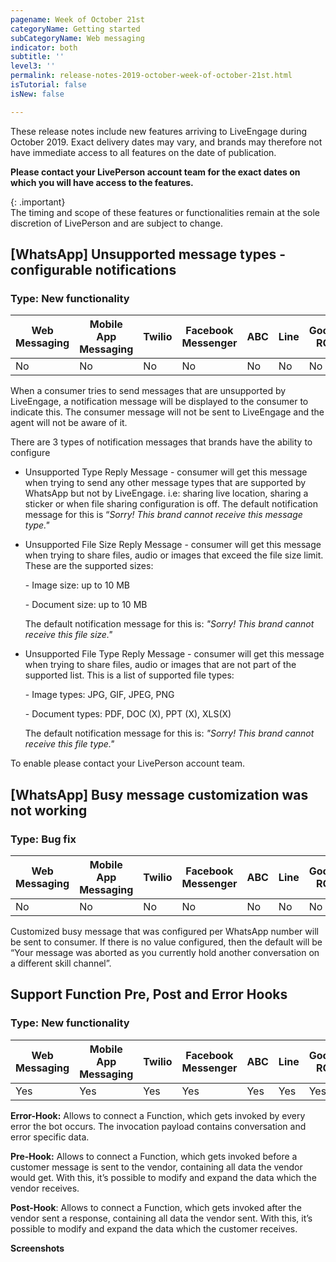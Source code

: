 ```yaml
---
pagename: Week of October 21st
categoryName: Getting started
subCategoryName: Web messaging
indicator: both
subtitle: ''
level3: ''
permalink: release-notes-2019-october-week-of-october-21st.html
isTutorial: false
isNew: false

---
```

These release notes include new features arriving to LiveEngage during October 2019. Exact delivery dates may vary, and brands may therefore not have immediate access to all features on the date of publication.

**Please contact your LivePerson account team for the exact dates on which you will have access to the features.**

{: .important}  
The timing and scope of these features or functionalities remain at the sole discretion of LivePerson and are subject to change.

## \[WhatsApp\] Unsupported message types - configurable notifications

### Type: New functionality

<div class="tablecontainer">

<table class="releasenotes">

<thead>

<tr class="categoryrow">

<th>Web Messaging</th>

<th>Mobile App Messaging</th>

<th>Twilio</th>

<th>Facebook Messenger</th>

<th>ABC</th>

<th>Line</th>

<th>Google RCS</th>

<th>Google My Business</th>

<th>WhatsApp Business</th>

<th>CM</th>

<th>WeChat</th>

<th>Chat</th>

</tr>

</thead>

<tbody>

<tr>

<td>No</td>

<td>No</td>

<td>No</td>

<td>No</td>

<td>No</td>

<td>No</td>

<td>No</td>

<td>No</td>

<td>Yes</td>

<td>No</td>

<td>No</td>

<td>No</td>

</tr>

</tbody>

</table>

</div>

When a consumer tries to send messages that are unsupported by LiveEngage, a notification message will be displayed to the consumer to indicate this. The consumer message will not be sent to LiveEngage and the agent will not be aware of it.

There are 3 types of notification messages that brands have the ability to configure

* Unsupported Type Reply Message - consumer will get this message when trying to send any other message types that are supported by WhatsApp but not by LiveEngage. i.e: sharing live location, sharing a sticker or when file sharing configuration is off.
  The default notification message for this is “_Sorry! This brand cannot receive this message type."_
* Unsupported File Size Reply Message - consumer will get this message when trying to share files, audio or images that exceed the file size limit. These are the supported sizes:

  \- Image size: up to 10 MB

  \- Document size: up to 10 MB

  The default notification message for this is: _"Sorry! This brand cannot receive this file size."_
* Unsupported File Type Reply Message - consumer will get this message when trying to share files, audio or images that are not part of the supported list. This is a list of supported file types:

  \- Image types: JPG, GIF, JPEG, PNG

  \- Document types: PDF, DOC (X), PPT (X), XLS(X)

  The default notification message for this is: _"Sorry! This brand cannot receive this file type."_

To enable please contact your LivePerson account team.

## \[WhatsApp\] Busy message customization was not working

### Type: Bug fix

<div class="tablecontainer">

<table class="releasenotes">

<thead>

<tr class="categoryrow">

<th>Web Messaging</th>

<th>Mobile App Messaging</th>

<th>Twilio</th>

<th>Facebook Messenger</th>

<th>ABC</th>

<th>Line</th>

<th>Google RCS</th>

<th>Google My Business</th>

<th>WhatsApp Business</th>

<th>CM</th>

<th>WeChat</th>

<th>Chat</th>

</tr>

</thead>

<tbody>

<tr>

<td>No</td>

<td>No</td>

<td>No</td>

<td>No</td>

<td>No</td>

<td>No</td>

<td>No</td>

<td>No</td>

<td>Yes</td>

<td>No</td>

<td>No</td>

<td>No</td>

</tr>

</tbody>

</table>

</div>

Customized busy message that was configured per WhatsApp number will be sent to consumer. If there is no value configured, then the default will be “Your message was aborted as you currently hold another conversation on a different skill channel”.

## Support Function Pre, Post and Error Hooks 

### Type: New functionality

<div class="tablecontainer">

<table class="releasenotes">

<thead>

<tr class="categoryrow">

<th>Web Messaging</th>

<th>Mobile App Messaging</th>

<th>Twilio</th>

<th>Facebook Messenger</th>

<th>ABC</th>

<th>Line</th>

<th>Google RCS</th>

<th>Google My Business</th>

<th>WhatsApp Business</th>

<th>CM</th>

<th>WeChat</th>

<th>Chat</th>

</tr>

</thead>

<tbody>

<tr>

<td>Yes</td>

<td>Yes</td>

<td>Yes</td>

<td>Yes</td>

<td>Yes</td>

<td>Yes</td>

<td>Yes</td>

<td>Yes</td>

<td>Yes</td>

<td>Yes</td>

<td>Yes</td>

<td>Yes</td>

</tr>

</tbody>

</table>

</div>

**Error-Hook:** Allows to connect a Function, which gets invoked by every error the bot occurs. The invocation payload contains conversation and error specific data.

**Pre-Hook:** Allows to connect a Function, which gets invoked before a customer message is sent to the vendor, containing all data the vendor would get. With this, it’s possible to modify and expand the data which the vendor receives.

**Post-Hook**: Allows to connect a Function, which gets invoked after the vendor sent a response, containing all data the vendor sent. With this, it’s possible to modify and expand the data which the customer receives.

**Screenshots**
